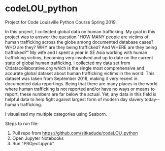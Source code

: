 # codeLOU_python
Project for Code Louisville Python Course Spring 2019. 

In this project, I collected global data on human trafficking. My goal in this project was to answer the question "HOW MANY people are victims of human trafficking across the globe among documented database cases? WHO are they? WHY are they being trafficked? And WHERE are they being trafficked?" My wife and I spent a year in SE Asia working with human trafficking victims, becoming very involved and up to date on the current state of global human trafficking. I collected my data set from Ctdatacollaborative.org which is the single most comprehensive and accurate global dataset about human trafficking victims in the world. This dataset was taken from September 2018, making it very recent in documented data reportings. Being that there are many places in the world where human trafficking is not reported and/or have no ways or means to report, these numbers are far below the actual. Yet, any data in this field is helpful data to help fight against largest form of modern day slavery today--human trafficking.

I visualized my multiple categories using Seaborn.

Steps to run file:
1) Pull repo from https://github.com/sitkadude/codeLOU_python
2) Open Jupyter Notebooks
3) Run "PROject.ipynb"
